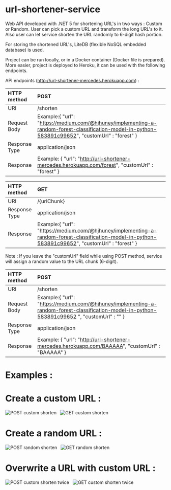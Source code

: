 # url-shortener-service

Web API developed with .NET 5 for shortening URL's in two ways : Custom or Random.
User can pick a custom URL and transform the long URL's to it.
Also user can let service shorten the URL randomly to 6-digit hash portion.

For storing the shortened URL's, LiteDB (flexible NoSQL embedded database) is used. 

Project can be run locally, or in a Docker container (Docker file is prepared). More easier, project is deployed to Heroku, it can be used with the following endpoints.

API endpoints (http://url-shortener-mercedes.herokuapp.com) : 

| HTTP method   | POST            |
| :---          | :---            | 
| URI           | /shorten        |
| Request Body  | Example:{ "url": "https://medium.com/@hjhuney/implementing-a-random-forest-classification-model-in-python-583891c99652", "customUrl" : "forest" }|
| Response Type  | application/json|
| Response  | Example: { "url": "http://url-shortener-mercedes.herokuapp.com/forest", "customUrl" : "forest" }|

| HTTP method   | GET           |
| :---          | :---            | 
| URI           | /{urlChunk}      |
| Response Type  | application/json|
| Response  | Example:{ "url": "https://medium.com/@hjhuney/implementing-a-random-forest-classification-model-in-python-583891c99652", "customUrl" : "forest" }|

Note : If you leave the "customUrl" field while using POST method, service will assign a random value to the URL chunk (6-digit).

| HTTP method   | POST            |
| :---          | :---            | 
| URI           | /shorten        |
| Request Body  | Example:{ "url": "https://medium.com/@hjhuney/implementing-a-random-forest-classification-model-in-python-583891c99652 ", "customUrl" : "" }|
| Response Type  | application/json|
| Response  | Example: { "url": "http://url-shortener-mercedes.herokuapp.com/BAAAAA", "customUrl" : "BAAAAA" }|

# Examples : 
# Create a custom URL : 
![POST custom shorten](https://user-images.githubusercontent.com/43525350/167320407-2b6b71d8-a902-42bc-8eb3-3fe0e36ef0f5.png)
&nbsp;
![GET custom shorten](https://user-images.githubusercontent.com/43525350/167320412-9cf04955-1d5f-4d90-bbc5-56c1c14f29da.png)
&nbsp;&nbsp;
# Create a random URL : 
![POST random shorten](https://user-images.githubusercontent.com/43525350/167320447-6705fc4e-1321-4002-b769-b236af80205b.png)
&nbsp;
![GET random shorten](https://user-images.githubusercontent.com/43525350/167320451-15ad1e0d-a53c-41c3-8e3d-b2ec0e5f2d4a.png)
&nbsp;&nbsp;
# Overwrite a URL with custom URL : 
![POST custom shorten twice](https://user-images.githubusercontent.com/43525350/167320467-14dbed1b-c071-420e-8df1-38f696933652.png)
&nbsp;
![GET custom shorten twice](https://user-images.githubusercontent.com/43525350/167320475-5c9090e6-f320-4b80-a478-d609541db407.png)



